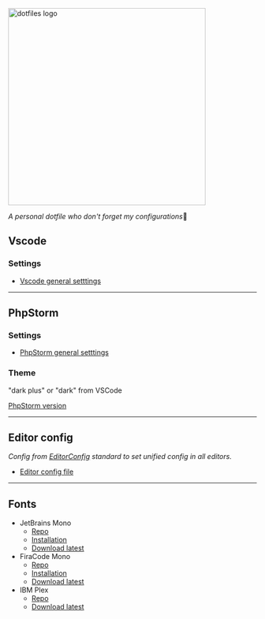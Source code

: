 <img src="https://dotfiles.github.io/images/dotfiles-logo.png" alt="dotfiles logo" width="400" />

*A personal dotfile who don't forget my configurations*🤔
## Vscode
### Settings
* [Vscode general setttings](./vscode/settings.general.json)

---

## PhpStorm
### Settings
* [PhpStorm general setttings](./phpstorm/settings.jar)
### Theme
"dark plus" or "dark" from VSCode

[PhpStorm version](https://github.com/samdark/icls-vs-code-dark-plus)

---

## Editor config
*Config from [EditorConfig](https://EditorConfig.org)  standard to set unified config in all editors.*
* [Editor config file](./editorconfig/.editorconfig)
---
## Fonts
* JetBrains Mono 
    * [Repo](https://github.com/JetBrains/JetBrainsMono)
    * [Installation](https://github.com/JetBrains/JetBrainsMono#manual-installation)
    * [Download latest](https://github.com/JetBrains/JetBrainsMono/releases/latest)
* FiraCode Mono 
    * [Repo](https://github.com/tonsky/FiraCode)
    * [Installation](https://github.com/tonsky/FiraCode/wiki)
    * [Download latest](https://github.com/tonsky/FiraCode/releases/latest)
* IBM Plex 
    * [Repo](https://github.com/IBM/plex)
    * [Download latest](https://github.com/tonsky/FiraCode/releases/latest)
